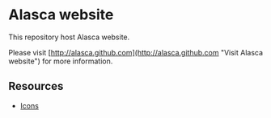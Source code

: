 
Alasca website
==============

This repository host Alasca website.

Please visit [http://alasca.github.com](http://alasca.github.com "Visit Alasca website") for more information.

Resources
---------

* [Icons](http://mebaze.com/)

